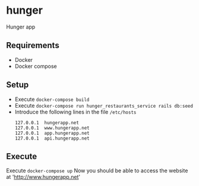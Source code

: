 # hunger
Hunger app

## Requirements
* Docker
* Docker compose 

## Setup
* Execute `docker-compose build`
* Execute `docker-compose run hunger_restaurants_service rails db:seed`
* Introduce the following lines in the file `/etc/hosts`
  ```
  127.0.0.1  hungerapp.net
  127.0.0.1  www.hungerapp.net
  127.0.0.1  app.hungerapp.net
  127.0.0.1  api.hungerapp.net
  ```

## Execute
Execute `docker-compose up`
Now you should be able to access the website at 'http://www.hungerapp.net'
